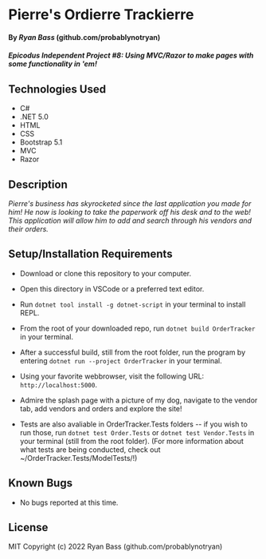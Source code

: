 # Pierre's Ordierre Trackierre

#### By _**Ryan Bass**_ (github.com/probablynotryan)

#### _Epicodus Independent Project #8: Using MVC/Razor to make pages with some functionality in 'em!_

## Technologies Used

* C#
* .NET 5.0
* HTML
* CSS
* Bootstrap 5.1
* MVC
* Razor

## Description

_Pierre's business has skyrocketed since the last application you made for him! He now is looking to take the paperwork off his desk and to the web! This application will allow him to add and search through his vendors and their orders._

## Setup/Installation Requirements

* Download or clone this repository to your computer.
* Open this directory in VSCode or a preferred text editor.
* Run `dotnet tool install -g dotnet-script` in your terminal to install REPL.
* From the root of your downloaded repo, run `dotnet build OrderTracker` in your terminal.
* After a successful build, still from the root folder, run the program by entering `dotnet run --project OrderTracker` in your terminal.
* Using your favorite webbrowser, visit the following URL: `http://localhost:5000`.
* Admire the splash page with a picture of my dog, navigate to the vendor tab, add vendors and orders and explore the site!

* Tests are also avaliable in OrderTracker.Tests folders -- if you wish to run those, run `dotnet test Order.Tests` or `dotnet test Vendor.Tests` in your terminal (still from the root folder). (For more information about what tests are being conducted, check out ~/OrderTracker.Tests/ModelTests/!)


## Known Bugs

* No bugs reported at this time.

## License
MIT
Copyright (c) 2022 Ryan Bass (github.com/probablynotryan)